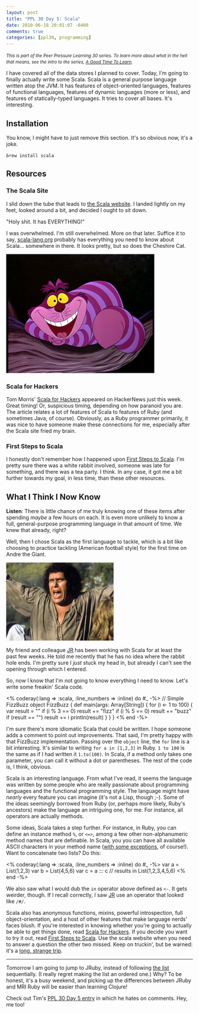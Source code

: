```yaml
---
layout: post
title: "PPL 30 Day 5: Scala"
date: 2010-06-18 20:01:07 -0400
comments: true
categories: [ppl30, programming]
---
```

<em><small>This is part of the Peer Pressure Learning 30 series. To learn more about what in the hell that means, see the intro to the series, [A Good Time To Learn](http://mileszs.com/blog/2010/06/13/a-good-time-to-learn.html).</small></em>

I have covered all of the data stores I planned to cover. Today, I'm going to finally actually write some Scala. Scala is a general purpose language written atop the JVM. It has features of object-oriented languages, features of functional languages, features of dynamic languages (more or less), and features of statically-typed languages. It tries to cover all bases. It's interesting.

## Installation ##

You know, I might have to just remove this section. It's so obvious now, it's a joke.

    brew install scala

## Resources ##

### The Scala Site ###

I slid down the tube that leads to [the Scala website](http://www.scala-lang.org/). I landed lightly on my feet, looked around a bit, and decided I ought to sit down. 

"Holy shit. It has EVERYTHING!"

I was overwhelmed. I'm still overwhelmed. More on that later. Suffice it to say, [scala-lang.org](http://www.scala-lang.org/) probably has everything you need to know about Scala... somewhere in there. It looks pretty, but so does the Cheshire Cat.

![Cheshire Cat pic](/images/cheshire-cat.jpg 'I seem pretty and harmless, maybe even helpful, but I am actually a huge pain in the ass.')

### Scala for Hackers ###

Tom Morris' [Scala for Hackers](http://tommorris.org/wiki/Scala_for_Hackers) appeared on HackerNews just this week. Great timing! Or, suspicious timing, depending on how paranoid you are. The article relates a lot of features of Scala to features of Ruby (and sometimes Java, of course). Obviously, as a Ruby programmer primarily, it was nice to have someone make these connections for me, especially after the Scala site fried my brain.

### First Steps to Scala ###

I honestly don't remember how I happened upon [First Steps to Scala](http://www.artima.com/scalazine/articles/steps.html). I'm pretty sure there was a white rabbit involved, someone was late for something, and there was a tea party. I think. In any case, it got me a bit further towards my goal, in less time, than these other resources.

## What I Think I Now Know ##

**Listen**: There is little chance of me truly knowing one of these items after spending _maybe_ a few hours on each. It is even more unlikely to know a full, general-purpose programming language in that amount of time. We knew that already, right?

Well, then I chose Scala as the first language to tackle, which is a bit like choosing to practice tackling (American football style) for the first time on Andre the Giant.

![Andre the Giant pic](/images/andre.jpg 'AAAaaaaaaaaargh! Scala is bigger, stronger, and more emotionally diverse than me!')

My friend and colleague [JR](http://jboyens.github.com/) has been working with Scala for at least the past few weeks. He told me recently that he has no idea where the rabbit hole ends. I'm pretty sure I _just_ stuck my head in, but already I can't see the opening through which I entered.

So, now I know that I'm not going to know everything I need to know. Let's write some freakin' Scala code.

<% coderay(:lang => :scala, :line_numbers => :inline) do #_ -%>
  // Simple FizzBuzz
  object FizzBuzz {
    def main(args: Array[String]) {
      for (i <- 1 to 100) {
        var result = ""
        if (i % 3 == 0) result += "fizz"
        if (i % 5 == 0) result += "buzz"
        if (result == "") result += i
        println(result)
      }
    }
  }
<% end -%>

I'm sure there's more idiomatic Scala that could be written. I hope someone adds a comment to point out improvements. That said, I'm pretty happy with that FizzBuzz implementation. Passing over the `object` line, the `for` line is a bit interesting. It's similar to writing `for a in [1,2,3]` in Ruby. `1 to 100` is the same as if I had written it `1.to(100)`.  In Scala, if a method only takes one parameter, you can call it without a dot or parentheses. The rest of the code is, I think, obvious.

Scala is an interesting language. From what I've read, it seems the language was written by some people who are really passionate about programming languages and the functional programming style. The language might have _nearly_ every feature you can imagine (it's not a Lisp, though ;-). Some of the ideas seemingly borrowed from Ruby (or, perhaps more likely, Ruby's ancestors) make the language an intriguing one, for me. For instance, all operators are actually methods.

Some ideas, Scala takes a step further. For instance, in Ruby, you can define an instance method `%`, or `<=>`, among a few other non-alphanumeric method names that are definable. In Scala, you you can have all available ASCII characters in your method name ([with some exceptions](http://programming-scala.labs.oreilly.com/ch03.html), of course!). Want to concatenate two lists? Do this:

<% coderay(:lang => :scala, :line_numbers => :inline) do #_ -%>
  var a = List(1,2,3)
  var b = List(4,5,6)
  var c = a ::: c
  // results in List(1,2,3,4,5,6)
<% end -%>

We also saw what I would dub the `in` operator above defined as `<-`. It gets weirder, though. If I recall correctly, I saw [JR](http://jboyens.github.com) use an operator that looked like `/#/`.

Scala also has anonymous functions, mixins, powerful introspection, full object-orientation, and a host of other features that make language nerds' faces blush. If you're interested in knowing whether you're going to actually be able to get things done, read [Scala for Hackers](http://tommorris.org/wiki/Scala_for_Hackers). If you decide you want to try it out, read [First Steps to Scala](http://www.artima.com/scalazine/articles/steps.html). Use the scala website when you need to answer a question the other two missed. Keep on truckin', but be warned: it's a [long, strange trip](http://www.youtube.com/watch?v=pafY6sZt0FE). 

* * *

Tomorrow I am going to jump to JRuby, instead of following [the list](http://mileszs.com/blog/2010/06/13/a-good-time-to-learn.html) sequentially. (I really regret making the list an ordered one.) Why? To be honest, it's a busy weekend, and picking up the differences between JRuby and MRI Ruby will be easier than learning Clojure!

Check out Tim's [PPL 30 Day 5 entry](http://timharvey.net/2010/06/18/ppl-day-5-good-comments/) in which he hates on comments. Hey, me too!
